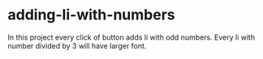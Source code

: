 # adding-li-with-numbers

In this project every click of button adds li with odd numbers. Every li with number divided by 3 will have larger font.
